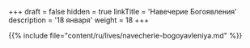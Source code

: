 +++
draft = false
hidden = true
linkTitle = 'Навечерие Богоявления'
description = '18 января'
weight = 18
+++

{{% include file="content/ru/lives/navecherie-bogoyavleniya.md" %}}
